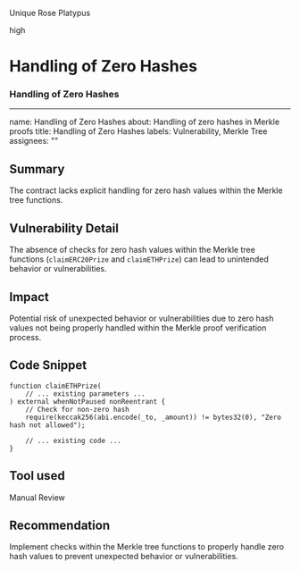 Unique Rose Platypus

high

# Handling of Zero Hashes

### Handling of Zero Hashes


---
name: Handling of Zero Hashes
about: Handling of zero hashes in Merkle proofs
title: Handling of Zero Hashes
labels: Vulnerability, Merkle Tree
assignees: ""

## Summary
The contract lacks explicit handling for zero hash values within the Merkle tree functions.

## Vulnerability Detail
The absence of checks for zero hash values within the Merkle tree functions (`claimERC20Prize` and `claimETHPrize`) can lead to unintended behavior or vulnerabilities.

## Impact
Potential risk of unexpected behavior or vulnerabilities due to zero hash values not being properly handled within the Merkle proof verification process.

## Code Snippet
```solidity
function claimETHPrize(
    // ... existing parameters ...
) external whenNotPaused nonReentrant {
    // Check for non-zero hash
    require(keccak256(abi.encode(_to, _amount)) != bytes32(0), "Zero hash not allowed");

    // ... existing code ...
}
```
## Tool used
Manual Review

## Recommendation
Implement checks within the Merkle tree functions to properly handle zero hash values to prevent unexpected behavior or vulnerabilities.